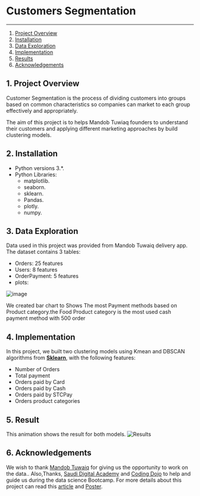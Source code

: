 
# Customers Segmentation
------
1. [Project Overview](#ProjectOverview)
2. [Installation](#installation)
3. [Data Exploration](#data)
4. [Implementation](#model)
5. [Results](#results)
6. [Acknowledgements](#acknowledgements)

## 1. Project Overview <a name="ProjectOverview"></a> 

Customer Segmentation is the process of dividing customers into groups based on common characteristics so companies can market to each group effectively and appropriately. 

The aim of this project is to helps Mandob Tuwiaq founders to understand their customers and applying different marketing approaches by build clustering models.

## 2. Installation <a name="installation"></a>

- Python versions 3.*.
- Python Libraries:
    - matplotlib.
    - seaborn.
    - sklearn.
    - Pandas.
    - plotly.
    - numpy.


## 3. Data Exploration <a name="data"></a> 

Data used in this project was provided from Mandob Tuwaiq delivery app. The dataset contains 3 tables:
- Orders: 25 features
- Users: 8 features
- OrderPayment: 5 features
- plots:

![image](https://user-images.githubusercontent.com/81440100/125504560-9165bcbd-3e22-4a22-9c86-69df1c7a2356.png)

We created bar chart to Shows The most Payment methods based on Product category.the Food Product category is the most used cash payment method with 500 order



## 4. Implementation <a name="model"></a> 
In this project, we built two clustering models using Kmean and DBSCAN algorithms from **[Sklearn](https://scikit-learn.org/stable/)**, with the following features:
  - Number of Orders
  - Total payment 
  - Orders paid by Card
  - Orders paid by Cash
  - Orders paid by STCPay
  - Orders product categories


## 5. Result<a name="results"></a> 
This animation shows the result for both models.
![Results](https://user-images.githubusercontent.com/42017072/125319024-120ba880-e343-11eb-8d25-8abace9a2e2b.gif)


## 6. Acknowledgements <a name="acknowledgements"></a> 
We wish to thank [Mandob Tuwaiq](http://mandobak.sa/) for giving us the opportunity to work on the data.. Also,Thanks, [Saudi Digital Academy](https://sda.edu.sa/)  and [Coding Dojo](https://www.codingdojo.com/) to help and guide us during the data science Bootcamp. For more details about this project can read this [article](https://medium.com/@lamaalzahrani353/3ae4d6cfd41d) and [Poster](https://www.canva.com/design/DAEj-CS_1zM/QfCQJp3WazP1bnR8EWL-AA/view?website#4).
